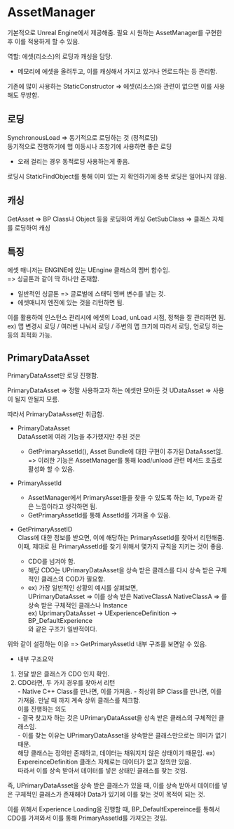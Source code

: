 # AssetManager

기본적으로 Unreal Engine에서 제공해줌. 필요 시 원하는 AssetManager를 구현한 후 이를 적용하게 할 수 있음.

역할: 에셋(리소스)의 로딩과 캐싱을 담당.  
- 메모리에 에셋을 올려두고, 이를 캐싱해서 가지고 있거나 언로드하는 등 관리함.

기존에 많이 사용하는 StaticConstructor => 에셋(리소스)와 관련이 없으면 이를 사용해도 무방함.

## 로딩

SynchronousLoad => 동기적으로 로딩하는 것 (정적로딩)  
동기적으로 진행하기에 맵 이동시나 초창기에 사용하면 좋은 로딩
- 오래 걸리는 경우 동적로딩 사용하는게 좋음.

로딩시 StaticFindObject를 통해 이미 있는 지 확인하기에 중복 로딩은 일어나지 않음.

## 캐싱

GetAsset => BP Class나 Object 등을 로딩하여 캐싱
GetSubClass => 클래스 자체를 로딩하여 캐싱

## 특징

에셋 매니저는 ENGINE에 있는 UEngine 클래스의 멤버 함수임.  
=> 싱글톤과 같이 딱 하나만 존재함.
- 일반적인 싱글톤 => 글로벌에 스태틱 멤버 변수를 넣는 것.
- 에셋매니저 엔진에 있는 것을 리턴하면 됨.


이를 활용하여 인스턴스 관리시에 에셋의 Load, unLoad 시점, 정책을 잘 관리하면 됨.  
ex) 맵 변경시 로딩 / 여러번 나눠서 로딩 / 주변의 맵 크기에 따라서 로딩, 언로딩 하는 등의 최적화 가능.



## PrimaryDataAsset

PrimaryDataAsset만 로딩 진행함.

PrimaryDataAsset => 정말 사용하고자 하는 에셋만 모아둔 것
UDataAsset => 사용이 될지 안될지 모름.

따라서 PrimaryDataAsset만 취급함.

- PrimaryDataAsset  
DataAsset에 여러 기능을 추가했지만 주된 것은
    - GetPrimaryAssetId(), Asset Bundle에 대한 구현이 추가된 DataAsset임.
=> 이러한 기능은 AssetManager를 통해 load/unload 관련 메서드 호출로 활성화 할 수 있음.

- PrimaryAssetId
    - AssetManager에서 PrimaryAsset들을 찾을 수 있도록 하는 Id, Type과 같은 느낌이라고 생각하면 됨.
    - GetPrimaryAssetId를 통해 AssetId를 가져올 수 있음.

- GetPrimaryAssetID  
 Class에 대한 정보를 받으면, 이에 해당하는 PrimaryAssetId를 찾아서 리턴해줌. 이때, 제대로 된 PrimaryAssetId를 찾기 위해서 몇가지 규칙을 지키는 것이 좋음.
    - CDO를 넘겨야 함.
    - 해당 CDO는 UPrimaryDataAsset을 상속 받은 클래스를 다시 상속 받은 구체적인 클래스의 COD가 필요함.  
    - ex) 가장 일반적인 상황의 예시를 살펴보면,  
    UPrimaryDataAsset => 이를 상속 받은 NativeClassA
    NativeClassA => 를 상속 받은 구체적인 클래스나 Instance  
    ex) UprimaryDataAsset -> UExperienceDefinition -> BP_DefaultExperience  
    와 같은 구조가 일반적이다.  

 위와 같이 설정하는 이유 => GetPrimaryAssetId 내부 구조를 보면알 수 있음.
  - 내부 구조요약  
  1. 전달 받은 클래스가 CDO 인지 확인.
  2. CDO라면, 두 가지 경우를 찾아서 리턴  
    - Native C++ Class를 만나면, 이를 가져옴.
    - 최상위 BP Class를 만나면, 이를 가져옴.
    만날 때 까지 계속 상위 클래스를 체크함.  
이를 진행하는 의도  
    - 결국 찾고자 하는 것은 UPrimaryDataAsset을 상속 받은 클래스의 구체적인 클래스임.  
    - 이를 찾는 이유는 UPrimaryDataAsset을 상속받은 클래스만으로는 의미가 없기 때문.  
    해당 클래스는 정의만 존재하고, 데이터는 채워지지 않은 상태이기 때문임.
    ex) ExpereinceDefinition 클래스 자체로는 데이터가 없고 정의만 있음.  
    따라서 이를 상속 받아서 데이터를 넣은 상태인 클래스를 찾는 것임.

즉, UPrimaryDataAsset을 상속 받은 클래스가 있을 때, 이를 상속 받아서 데이터를 넣은 구체적인 클래스가 존재해야 Data가 있기에 이를 찾는 것이 목적이 되는 것.

이를 위해서 Experience Loading을 진행할 때, BP_DefaultExpereince를 통해서 CDO를 가져와서 이를 통해 PrimaryAssetId를 가져오는 것임.
    



